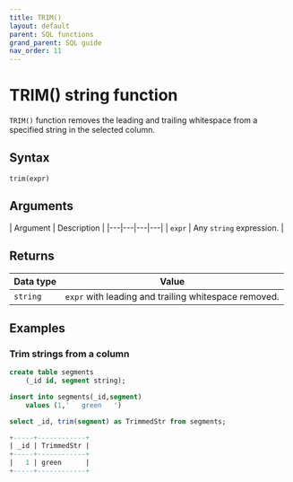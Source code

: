```yaml
---
title: TRIM()
layout: default
parent: SQL functions
grand_parent: SQL guide
nav_order: 11
---
```


# TRIM() string function

`TRIM()` function removes the leading and trailing whitespace from a specified string in the selected column.

## Syntax

```
trim(expr)
```

## Arguments

| Argument | Description |
|---|---|---|---|
| `expr` | Any `string` expression. |

## Returns

| Data type | Value |
|---|---|
| `string` | `expr` with leading and trailing whitespace removed. |

## Examples

### Trim strings from a column

```sql
create table segments
    (_id id, segment string);

insert into segments(_id,segment)
    values (1,'   green   ')

select _id, trim(segment) as TrimmedStr from segments;

+-----+------------+
| _id | TrimmedStr |
+-----+------------+
|   1 | green      |
+-----+------------+
```
